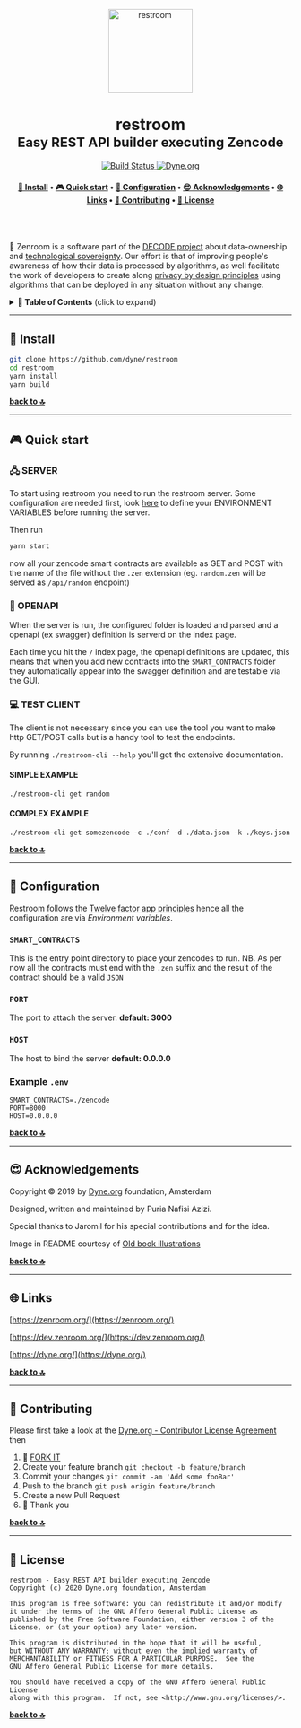 <p align="center">
  <a href="https://www.dyne.org">
    <img alt="restroom" src="https://www.oldbookillustrations.com/wp-content/high-res/1845/three-heads-768.jpg" width="150" />
  </a>
</p>

<h1 align="center">
  restroom</br>
  <sub>Easy REST API builder executing Zencode</sub>
</h1>

<p align="center">
  <a href="https://travis-ci.com/dyne/restroom">
    <img src="https://travis-ci.com/dyne/restroom.svg?branch=master" alt="Build Status">
  </a>
  <a href="https://dyne.org">
    <img src="https://img.shields.io/badge/%3C%2F%3E%20with%20%E2%9D%A4%20by-Dyne.org-blue.svg" alt="Dyne.org">
  </a>
</p>


<h4 align="center">
  <a href="#-install">💾 Install</a>
  <span> • </span>
  <a href="#-quick-start">🎮 Quick start</a>
  <span> • </span>
  <a href="#-configuration">🔧 Configuration</a>
  <span> • </span>
  <a href="#-acknowledgements">😍 Acknowledgements</a>
  <span> • </span>
  <a href="#-links">🌐 Links</a>
  <span> • </span>
  <a href="#-contributing">👤 Contributing</a>
  <span> • </span>
  <a href="#-license">💼 License</a>
</h4>

<br><br>

🚧 Zenroom is a software part of the [DECODE project](https://decodeproject.eu) about data-ownership and [technological sovereignty](https://www.youtube.com/watch?v=RvBRbwBm_nQ). Our effort is that of improving people's awareness of how their data is processed by algorithms, as well facilitate the work of developers to create along [privacy by design principles](https://decodeproject.eu/publications/privacy-design-strategies-decode-architecture) using algorithms that can be deployed in any situation without any change.


<details id="toc">
 <summary><strong>🚩 Table of Contents</strong> (click to expand)</summary>

* [Install](#-install)
* [Quick start](#-quick-start)
* [Configuration](#-configuration)
* [Acknowledgements](#-acknowledgements)
* [Links](#-links)
* [Contributing](#-contributing)
* [License](#-license)
</details>

***
## 💾 Install

```bash 
git clone https://github.com/dyne/restroom
cd restroom
yarn install
yarn build
``` 

**[back to 🔝](#toc)**
***
## 🎮 Quick start

### 🖧 SERVER

To start using restroom you need to run the restroom server.
Some configuration are needed first, look [here](#-configuration) to
define your ENVIRONMENT VARIABLES before running the server.

Then run

```bash
yarn start
```

now all your zencode smart contracts are available as GET and POST
with the name of the file without the `.zen` extension
(eg. `random.zen` will be served as `/api/random` endpoint)


### 📖 OPENAPI

When the server is run, the configured folder is loaded and parsed and a
openapi (ex swagger) definition is serverd on the index page.

Each time you hit the `/` index page, the openapi definitions are updated,
this means that when you add new contracts into the `SMART_CONTRACTS` folder they  automatically appear into the swagger definition and are testable via the GUI.


### 💻 TEST CLIENT

The client is not necessary since you can use the tool you want to make
http GET/POST calls but is a handy tool to test the endpoints.

By running `./restroom-cli --help` you'll get the extensive documentation.

#### SIMPLE EXAMPLE
`./restroom-cli get random`


#### COMPLEX EXAMPLE
`./restroom-cli get somezencode -c ./conf -d ./data.json -k ./keys.json`


**[back to 🔝](#toc)**

***
## 🔧 Configuration

Restroom follows the [Twelve factor app principles](https://12factor.net/) hence all the configuration are via *Environment variables*.

### `SMART_CONTRACTS`
This is the entry point directory to place your zencodes to run.
NB. As per now all the contracts must end with the `.zen` suffix and the result of the contract should be a valid `JSON`

### `PORT`
The port to attach the server. **default: 3000**

### `HOST`
The host to bind the server **default: 0.0.0.0**

### Example `.env`
```
SMART_CONTRACTS=./zencode
PORT=8000
HOST=0.0.0.0
```

**[back to 🔝](#toc)**

***
## 😍 Acknowledgements

Copyright © 2019 by [Dyne.org](https://www.dyne.org) foundation, Amsterdam

Designed, written and maintained by Puria Nafisi Azizi.

Special thanks to Jaromil for his special contributions and for the idea.

Image in README courtesy of [Old book illustrations](https://www.oldbookillustrations.com/illustrations/three-heads/)


**[back to 🔝](#toc)**
***
## 🌐 Links

[https://zenroom.org/](https://zenroom.org/)

[https://dev.zenroom.org/](https://dev.zenroom.org/)

[https://dyne.org/](https://dyne.org/)


**[back to 🔝](#toc)**
***
## 👤 Contributing

Please first take a look at the [Dyne.org - Contributor License Agreement](CONTRIBUTING.md) then

1.  🔀 [FORK IT](../../fork)
2.  Create your feature branch `git checkout -b feature/branch`
3.  Commit your changes `git commit -am 'Add some fooBar'`
4.  Push to the branch `git push origin feature/branch`
5.  Create a new Pull Request
6.  🙏 Thank you


**[back to 🔝](#toc)**
***
## 💼 License
    restroom - Easy REST API builder executing Zencode
    Copyright (c) 2020 Dyne.org foundation, Amsterdam

    This program is free software: you can redistribute it and/or modify
    it under the terms of the GNU Affero General Public License as
    published by the Free Software Foundation, either version 3 of the
    License, or (at your option) any later version.

    This program is distributed in the hope that it will be useful,
    but WITHOUT ANY WARRANTY; without even the implied warranty of
    MERCHANTABILITY or FITNESS FOR A PARTICULAR PURPOSE.  See the
    GNU Affero General Public License for more details.

    You should have received a copy of the GNU Affero General Public License
    along with this program.  If not, see <http://www.gnu.org/licenses/>.

**[back to 🔝](#toc)**

